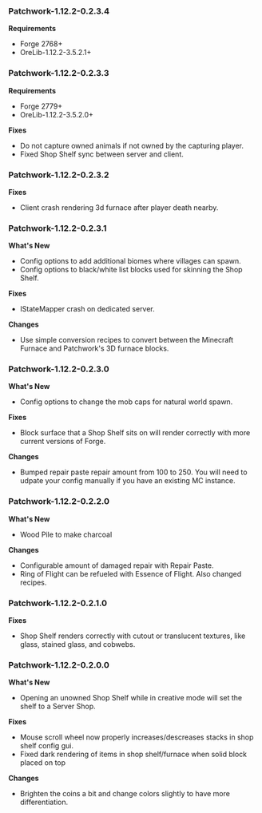 ### Patchwork-1.12.2-0.2.3.4
**Requirements**
* Forge 2768+
* OreLib-1.12.2-3.5.2.1+

### Patchwork-1.12.2-0.2.3.3
**Requirements**
* Forge 2779+
* OreLib-1.12.2-3.5.2.0+

**Fixes**
* Do not capture owned animals if not owned by the capturing player.
* Fixed Shop Shelf sync between server and client.

### Patchwork-1.12.2-0.2.3.2
**Fixes**
* Client crash rendering 3d furnace after player death nearby.

### Patchwork-1.12.2-0.2.3.1
**What's New**
* Config options to add additional biomes where villages can spawn.
* Config options to black/white list blocks used for skinning the Shop Shelf.

**Fixes**
* IStateMapper crash on dedicated server.

**Changes**
* Use simple conversion recipes to convert between the Minecraft Furnace and Patchwork's 3D furnace blocks.

### Patchwork-1.12.2-0.2.3.0
**What's New**
* Config options to change the mob caps for natural world spawn.

**Fixes**
* Block surface that a Shop Shelf sits on will render correctly with more current versions of Forge.

**Changes**
* Bumped repair paste repair amount from 100 to 250.  You will need to udpate your config manually if you have an existing MC instance.

### Patchwork-1.12.2-0.2.2.0
**What's New**
* Wood Pile to make charcoal

**Changes**
* Configurable amount of damaged repair with Repair Paste.
* Ring of Flight can be refueled with Essence of Flight.  Also changed recipes.

### Patchwork-1.12.2-0.2.1.0
**Fixes**
* Shop Shelf renders correctly with cutout or translucent textures, like glass, stained glass, and cobwebs.

### Patchwork-1.12.2-0.2.0.0
**What's New**
* Opening an unowned Shop Shelf while in creative mode will set the shelf to a Server Shop.

**Fixes**
* Mouse scroll wheel now properly increases/descreases stacks in shop shelf config gui.
* Fixed dark rendering of items in shop shelf/furnace when solid block placed on top

**Changes**
* Brighten the coins a bit and change colors slightly to have more differentiation.